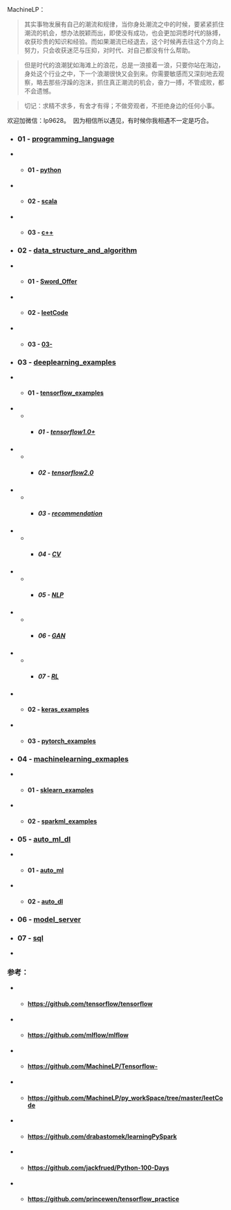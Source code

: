 MachineLP：

> 其实事物发展有自己的潮流和规律，当你身处潮流之中的时候，要紧紧抓住潮流的机会，想办法脱颖而出，即使没有成功，也会更加洞悉时代的脉搏，收获珍贵的知识和经验。而如果潮流已经退去，这个时候再去往这个方向上努力，只会收获迷茫与压抑，对时代、对自己都没有什么帮助。

> 但是时代的浪潮犹如海滩上的浪花，总是一浪接着一浪，只要你站在海边，身处这个行业之中，下一个浪潮很快又会到来。你需要敏感而又深刻地去观察，略去那些浮躁的泡沫，抓住真正潮流的机会，奋力一搏，不管成败，都不会遗憾。

> 切记：求精不求多，有舍才有得；不做旁观者，不拒绝身边的任何小事。


欢迎加微信：lp9628。  因为相信所以遇见，有时候你我相遇不一定是巧合。



- ### 01 - [programming_language](./01-programming_language/) 
- -  #### 01 - [python](./01-programming_language/01-python/) 
- -  #### 02 - [scala](./01-programming_language/02-scala/) 
- -  #### 03 - [c++](./01-programming_language/03-c++/) 

- ### 02 - [data_structure_and_algorithm](./02-data_structure_and_algorithm/) 
- - #### 01 - [Sword_Offer](./02-data_structure_and_algorithm/01-Sword_Offer/) 
- - #### 02 - [leetCode](./02-data_structure_and_algorithm/02-leetCode/) 
- - #### 03 - [03-](./02-data_structure_and_algorithm/03-/) 

- ### 03 - [deeplearning_examples](./03-deeplearning_examples/) 
- - #### 01 - [tensorflow_examples](./03-deeplearning_examples/01-tensorflow_examples/) 
- - - ##### 01 - [tensorflow1.0+](./03-deeplearning_examples/01-tensorflow_examples/01-tensorflow1.0+/) 
- - - ##### 02 - [tensorflow2.0](./03-deeplearning_examples/01-tensorflow_examples/02-tensorflow2.0/) 
- - - ##### 03 - [recommendation](./03-deeplearning_examples/01-tensorflow_examples/03-recommendation/) 
- - - ##### 04 - [CV](./03-deeplearning_examples/01-tensorflow_examples/04-CV/) 
- - - ##### 05 - [NLP](./03-deeplearning_examples/01-tensorflow_examples/05-NLP/) 
- - - ##### 06 - [GAN](./03-deeplearning_examples/01-tensorflow_examples/06-GAN/) 
- - - ##### 07 - [RL](./03-deeplearning_examples/01-tensorflow_examples/07-RL/) 
- - #### 02 - [keras_examples](./03-deeplearning_examples/02-keras_examples/) 
- - #### 03 - [pytorch_examples](./03-deeplearning_examples/03-pytorch_examples/) 

- ### 04 - [machinelearning_exmaples](./04-machinelearning_exmaples/) 
- - #### 01 - [sklearn_examples](./04-machinelearning_exmaples/01-sklearn_examples/) 
- - #### 02 - [sparkml_examples](./04-machinelearning_exmaples/02-sparkml_examples/) 

- ### 05 - [auto_ml_dl](./05-auto_ml_dl/) 
- - #### 01 - [auto_ml](./05-auto_ml_dl/01-auto_ml/) 
- - #### 02 - [auto_dl](./05-auto_ml_dl/02-auto_dl/) 

- ### 06 - [model_server](./06-model_server/) 

- ### 07 - [sql](./07-sql/) 


- 

### 参考：
- - ####  https://github.com/tensorflow/tensorflow

- - ####  https://github.com/mlflow/mlflow

- - ####  https://github.com/MachineLP/Tensorflow-

- - ####  https://github.com/MachineLP/py_workSpace/tree/master/leetCode

- - ####  https://github.com/drabastomek/learningPySpark

- - ####  https://github.com/jackfrued/Python-100-Days

- - ####  https://github.com/princewen/tensorflow_practice
